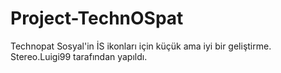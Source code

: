 # Project-TechnOSpat
Technopat Sosyal'in İS ikonları için küçük ama iyi bir geliştirme. Stereo.Luigi99 tarafından yapıldı.
